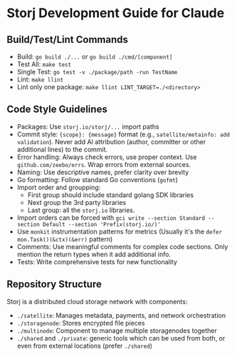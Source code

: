 # Storj Development Guide for Claude

## Build/Test/Lint Commands

- Build: `go build ./...` or `go build ./cmd/[component]`
- Test All: `make test`
- Single Test: `go test -v ./package/path -run TestName`
- Lint: `make llint`
- Lint only one package: `make llint LINT_TARGET=./<directory>`

## Code Style Guidelines

- Packages: Use `storj.io/storj/...` import paths
- Commit style: `{scope}: {message}` format (e.g., `satellite/metainfo: add validation`). Never add AI attribution (author, committer or other additional lines) to the commit.
- Error handling: Always check errors, use proper context. Use `github.com/zeebo/errs`. Wrap errors from external sources.
- Naming: Use descriptive names, prefer clarity over brevity
- Go formatting: Follow standard Go conventions (`gofmt`)
- Import order and groupping:
    * First group should include standard golang SDK libraries
    * Next group the 3rd party libraries
    * Last group: all the `storj.io` libraries.
- Import orders can be forced with `gci write --section Standard --section Default --section 'Prefix(storj.io/)'`
- Use `monkit` instrumentation patterns for metrics (Usually it's the `defer mon.Task()(&ctx)(&err)` pattern)
- Comments: Use meaningful comments for complex code sections. Only mention the return types when it add additional info.
- Tests: Write comprehensive tests for new functionality

## Repository Structure

Storj is a distributed cloud storage network with components:
- `./satellite`: Manages metadata, payments, and network orchestration
- `./storagenode`: Stores encrypted file pieces
- `./multinode`: Component to manage multiple storagenodes together
- `./shared` and `./private`: generic tools which can be used from both, or even from external locations (prefer `./shared`)

